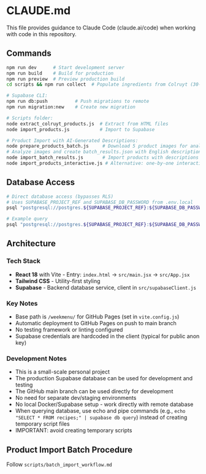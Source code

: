 # CLAUDE.md

This file provides guidance to Claude Code (claude.ai/code) when working with code in this repository.

## Commands

```bash
npm run dev      # Start development server
npm run build    # Build for production
npm run preview  # Preview production build
cd scripts && npm run collect  # Populate ingredients from Colruyt (30-60 min)

# Supabase CLI:
npm run db:push          # Push migrations to remote
npm run migration:new    # Create new migration

# Scripts folder:
node extract_colruyt_products.js  # Extract from HTML files
node import_products.js           # Import to Supabase

# Product Import with AI-Generated Descriptions:
node prepare_products_batch.js     # Download 5 product images for analysis
# Analyze images and create batch_results.json with English descriptions
node import_batch_results.js       # Import products with descriptions
node import_products_interactive.js # Alternative: one-by-one interactive import
```

## Database Access

```bash
# Direct database access (bypasses RLS)
# Uses SUPABASE_PROJECT_REF and SUPABASE_DB_PASSWORD from .env.local
psql "postgresql://postgres.${SUPABASE_PROJECT_REF}:${SUPABASE_DB_PASSWORD}@aws-0-eu-west-3.pooler.supabase.com:6543/postgres"

# Example query
psql "postgresql://postgres.${SUPABASE_PROJECT_REF}:${SUPABASE_DB_PASSWORD}@aws-0-eu-west-3.pooler.supabase.com:6543/postgres" -c "SELECT * FROM recipes;"
```

## Architecture

### Tech Stack
- **React 18** with Vite - Entry: `index.html` → `src/main.jsx` → `src/App.jsx`
- **Tailwind CSS** - Utility-first styling
- **Supabase** - Backend database service, client in `src/supabaseClient.js`

### Key Notes
- Base path is `/weekmenu/` for GitHub Pages (set in `vite.config.js`)
- Automatic deployment to GitHub Pages on push to main branch
- No testing framework or linting configured
- Supabase credentials are hardcoded in the client (typical for public anon key)

### Development Notes
- This is a small-scale personal project
- The production Supabase database can be used for development and testing
- The GitHub main branch can be used directly for development  
- No need for separate dev/staging environments
- No local Docker/Supabase setup - work directly with remote database
- When querying database, use echo and pipe commands (e.g., `echo "SELECT * FROM recipes;" | supabase db query`) instead of creating temporary script files
- IMPORTANT: avoid creating temporary scripts

## Product Import Batch Procedure

Follow `scripts/batch_import_workflow.md`